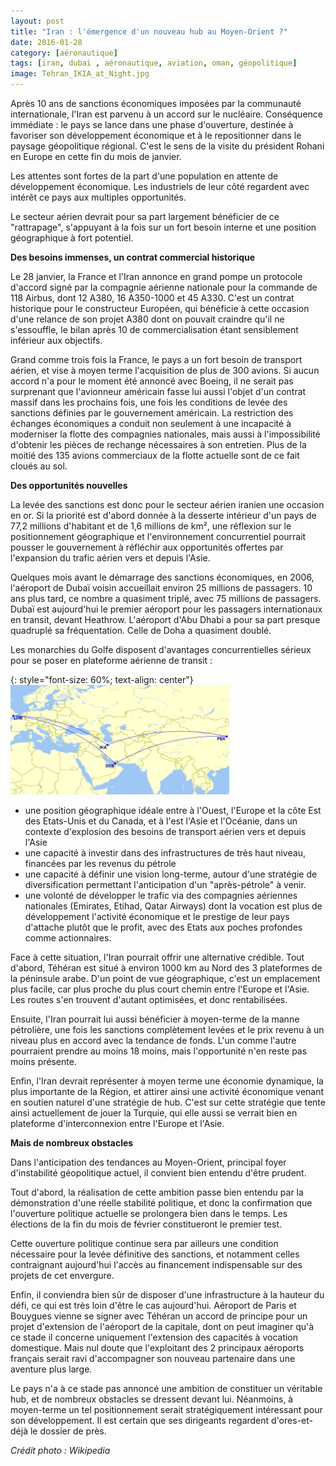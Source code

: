 ```yaml
---
layout: post
title: "Iran : l'émergence d'un nouveau hub au Moyen-Orient ?"
date: 2016-01-28
category: [aéronautique]
tags: [iran, dubai , aéronautique, aviation, oman, géopolitique]
image: Tehran_IKIA_at_Night.jpg
---
```


Après 10 ans de sanctions économiques imposées par la communauté internationale, l'Iran est parvenu à un accord sur le nucléaire. Conséquence immédiate : le pays se lance dans une phase d'ouverture, destinée à favoriser son développement économique et à le repositionner dans le paysage géopolitique régional. C'est le sens de la visite du président Rohani en Europe en cette fin du mois de janvier. 

Les attentes sont fortes de la part d'une population en attente de développement économique. Les industriels de leur côté regardent avec intérêt ce pays aux multiples opportunités.

Le secteur aérien devrait pour sa part largement bénéficier de ce "rattrapage", s'appuyant à la fois sur un fort besoin interne et une position géographique à fort potentiel.

<!--more-->
**Des besoins immenses, un contrat commercial historique**

Le 28 janvier, la France et l'Iran annonce en grand pompe un protocole d'accord signé par la compagnie aérienne nationale pour la commande de 118 Airbus, dont 12 A380, 16 A350-1000 et 45 A330.  C'est un contrat historique pour le constructeur Européen, qui bénéficie à cette occasion d'une relance de son projet A380 dont on pouvait craindre qu'il ne s'essouffle, le bilan après 10 de commercialisation étant sensiblement inférieur aux objectifs.

Grand comme trois fois la France, le pays a un fort besoin de transport aérien, et vise à moyen terme l'acquisition de plus de 300 avions. Si aucun accord n'a pour le moment été annoncé avec Boeing, il ne serait pas surprenant que l'avionneur américain fasse lui aussi l'objet d'un contrat massif dans les prochains fois, une fois les conditions de levée des sanctions définies par le gouvernement américain. La restriction des échanges économiques a conduit non seulement à une incapacité à moderniser la flotte des compagnies nationales, mais aussi à l'impossibilité d'obtenir les pièces de rechange nécessaires à son entretien. Plus de la moitié des 135 avions commerciaux de la flotte actuelle sont de ce fait  cloués au sol.

**Des opportunités nouvelles**

La levée des sanctions est donc pour le secteur aérien iranien une occasion en or. Si la priorité est d'abord donnée à la desserte intérieur d'un pays de 77,2 millions d'habitant et de 1,6 millions de km², une réflexion sur le positionnement géographique et l'environnement concurrentiel pourrait pousser le gouvernement à réfléchir aux opportunités offertes par l'expansion du trafic aérien vers et depuis l'Asie.

Quelques mois avant le démarrage des sanctions économiques, en 2006, l'aéroport de Dubaï voisin accueillait environ 25 millions de passagers. 10 ans plus tard, ce nombre a quasiment triplé, avec 75 millions de passagers. Dubaï est aujourd'hui le premier aéroport pour les passagers internationaux en transit, devant Heathrow. L'aéroport d'Abu Dhabi a pour sa part presque quadruplé sa fréquentation. Celle de Doha a quasiment doublé.

Les monarchies du Golfe disposent d'avantages concurrentielles sérieux pour se poser en plateforme aérienne de transit :

{: style="font-size: 60%; text-align: center"} 
<img src="/images/blog/tehran-circles.gif" width="350px" />

- une position géographique idéale entre à l'Ouest, l'Europe et la côte Est des Etats-Unis et du Canada, et à l'est l'Asie et l'Océanie, dans un contexte d'explosion des besoins de transport aérien vers et depuis l'Asie
- une capacité à investir dans des infrastructures de très haut niveau, financées par les revenus du pétrole
- une capacité à définir une vision long-terme, autour d'une stratégie de diversification permettant l'anticipation d'un "après-pétrole" à venir.
- une volonté de développer le trafic via des compagnies aériennes nationales (Emirates, Etihad, Qatar Airways) dont la vocation est plus de développement l'activité économique et le prestige de leur pays d'attache plutôt que le profit, avec des Etats aux poches profondes comme actionnaires.

Face à cette situation, l'Iran pourrait offrir une alternative crédible. Tout d'abord, Téhéran est situé à environ 1000 km au Nord des 3 plateformes de la péninsule arabe. D'un point de vue géographique, c'est un emplacement plus facile, car plus proche du plus court chemin entre l'Europe et l'Asie. Les routes s'en trouvent d'autant optimisées, et donc rentabilisées.

Ensuite, l'Iran pourrait lui aussi bénéficier à moyen-terme de la manne pétrolière, une fois les sanctions complètement levées et le prix revenu à un niveau plus en accord avec la tendance de fonds. L'un comme l'autre pourraient prendre au moins 18 moins, mais l'opportunité n'en reste pas moins présente.

Enfin, l'Iran devrait représenter à moyen terme une économie dynamique, la plus importante de la Région, et attirer ainsi une activité économique venant en soutien naturel d'une stratégie de hub. C'est sur cette stratégie que tente ainsi actuellement de jouer la Turquie, qui elle aussi se verrait bien en plateforme d'interconnexion entre l'Europe et l'Asie.

**Mais de nombreux obstacles**

Dans l'anticipation des tendances au Moyen-Orient, principal foyer d'instabilité géopolitique actuel, il convient bien entendu d'être prudent. 

Tout d'abord, la réalisation de cette ambition passe bien entendu par la démonstration d'une réelle stabilité politique, et donc la confirmation que l'ouverture politique actuelle se prolongera bien dans le temps. Les élections de la fin du mois de février constitueront le premier test.

Cette ouverture politique continue sera par ailleurs une condition nécessaire pour la levée définitive des sanctions, et notamment celles contraignant aujourd'hui l'accès au financement indispensable sur des projets de cet envergure.

Enfin, il conviendra bien sûr de disposer d'une infrastructure à la hauteur du défi, ce qui est très loin d'être le cas aujourd'hui. Aéroport de Paris et Bouygues vienne se signer avec Téhéran un accord de principe pour un projet d'extension de l'aéroport de la capitale, dont on peut imaginer qu'à ce stade il concerne uniquement l'extension des capacités à vocation domestique. Mais nul doute que l'exploitant des 2 principaux aéroports français serait ravi d'accompagner son nouveau partenaire dans une aventure plus large.

Le pays n'a à ce stade pas annoncé une ambition de constituer un véritable hub, et de nombreux obstacles se dressent devant lui. Néanmoins, à moyen-terme un tel positionnement serait stratégiquement intéressant pour son développement. Il est certain que ses dirigeants regardent d'ores-et-déjà le dossier de près.

*Crédit photo : Wikipedia*
